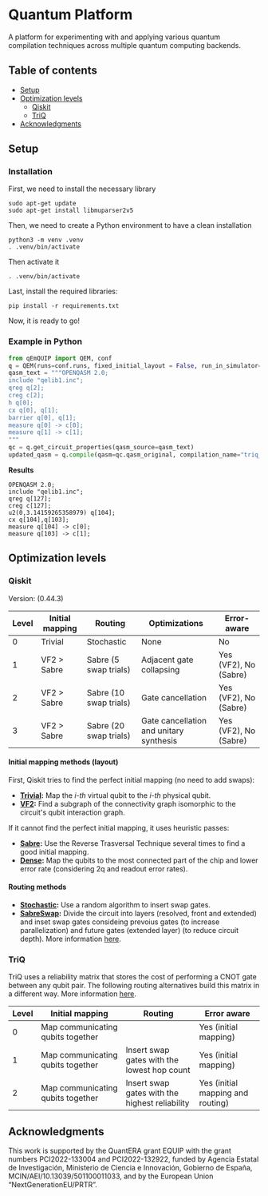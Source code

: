 # Quantum Platform
A platform for experimenting with and applying various quantum compilation techniques across multiple quantum computing backends.

## Table of contents

- [Setup](#setup)
- [Optimization levels](#optimization-levels)
  - [Qiskit](#qiskit)
  - [TriQ](#triq)
- [Acknowledgments](#acknowledgments)

## Setup

### Installation

First, we need to install the necessary library

``` terminal
sudo apt-get update
sudo apt-get install libmuparser2v5
```

Then, we need to create a Python environment to have a clean installation

``` terminal
python3 -m venv .venv
. .venv/bin/activate
```

Then activate it

``` terminal
. .venv/bin/activate
```
Last, install the required libraries:

``` terminal
pip install -r requirements.txt
```
Now, it is ready to go! 

### Example in Python

```python
from qEmQUIP import QEM, conf
q = QEM(runs=conf.runs, fixed_initial_layout = False, run_in_simulator=conf.run_in_simulator, user_id=conf.user_id, token=token)
qasm_text = """OPENQASM 2.0;
include "qelib1.inc";
qreg q[2];
creg c[2];
h q[0];
cx q[0], q[1];
barrier q[0], q[1];
measure q[0] -> c[0];
measure q[1] -> c[1];
"""
qc = q.get_circuit_properties(qasm_source=qasm_text)
updated_qasm = q.compile(qasm=qc.qasm_original, compilation_name="triq_avg_na")
```

**Results**
```text
OPENQASM 2.0;
include "qelib1.inc";
qreg q[127];
creg c[127];
u2(0,3.14159265358979) q[104];
cx q[104],q[103];
measure q[104] -> c[0];
measure q[103] -> c[1];
```



## Optimization levels

### Qiskit 

Version: (0.44.3)

| Level | Initial mapping| Routing                  | Optimizations                            | Error-aware            |
|--- |------------------ |------------------------- |----------------------------------------- |----------------------- |
| 0  | Trivial           | Stochastic               | None                                     | No                     |
| 1  | VF2 > Sabre       | Sabre (5 swap trials)    | Adjacent gate collapsing                 | Yes (VF2), No (Sabre)  |
| 2  | VF2 > Sabre       | Sabre (10 swap trials)   | Gate cancellation                        | Yes (VF2), No (Sabre)  |
| 3  | VF2 > Sabre       | Sabre (20 swap trials)   | Gate cancellation and unitary synthesis  | Yes (VF2), No (Sabre)  |

#### Initial mapping methods (layout)

First, Qiskit tries to find the perfect initial mapping (no need to add swaps):

- **[Trivial]((https://qiskit.org/documentation/stubs/qiskit.transpiler.passes.TrivialLayout.html)):** Map the *i-th* virtual qubit to the *i-th* physical qubit.
- **[VF2](https://qiskit.org/documentation/stubs/qiskit.transpiler.passes.VF2Layout.html):** Find a subgraph of the connectivity graph isomorphic to the circuit's qubit interaction graph.

If it cannot find the perfect initial mapping, it uses heuristic passes:

- **[Sabre]((https://qiskit.org/documentation/stubs/qiskit.transpiler.passes.SabreLayout.html)):** Use the Reverse Trasversal Technique several times to find a good initial mapping.
- **[Dense]((https://qiskit.org/documentation/stubs/qiskit.transpiler.passes.DenseLayout.html)):** Map the qubits to the most connected part of the chip and lower error rate (considering 2q and readout error rates).

#### Routing methods

- **[Stochastic]((https://qiskit.org/documentation/stubs/qiskit.transpiler.passes.StochasticSwap.html)):** Use a random algorithm to insert swap gates.
- **[SabreSwap]((https://qiskit.org/documentation/stubs/qiskit.transpiler.passes.SabreSwap.html)):** Divide the circuit into layers (resolved, front and extended) and inset swap gates consideing prevoius gates (to increase parallelization) and future gates (extended layer) (to reduce circuit depth). More information [here](https://arxiv.org/pdf/1809.02573.pdf).

### TriQ

TriQ uses a reliability matrix that stores the cost of performing a CNOT gate between any qubit pair. The following routing alternatives build this matrix in a different way. More information [here](https://doi.org/10.1145/3307650.3322273).

| Level  | Initial mapping                    | Routing                                         | Error aware                        |
|------- |----------------------------------- |------------------------------------------------ |----------------------------------- |
| 0      | Map communicating qubits together  |                                                 | Yes (initial mapping)              |
| 1      | Map communicating qubits together  | Insert swap gates with the lowest hop count     | Yes (initial mapping)              |
| 2      | Map communicating qubits together  | Insert swap gates with the highest reliability  | Yes (initial mapping and routing)  |

## Acknowledgments

This work is supported by the QuantERA grant EQUIP with the grant numbers PCI2022-133004 and PCI2022-132922, funded by Agencia Estatal de Investigación, Ministerio de Ciencia e Innovación, Gobierno de España, MCIN/AEI/10.13039/501100011033, and by the European Union “NextGenerationEU/PRTR”.

